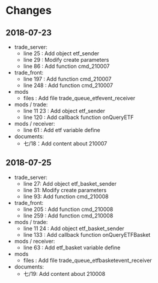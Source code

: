 # Changes
## 2018-07-23
* trade_server:
    * line 25 : Add object etf_sender
    * line 29 : Modify create parameters 
    * line 86 : Add function cmd_210007 
* trade_front:
    * line 197 : Add function cmd_210007
    * line 248 : Add function cmd_210007
* mods 
    * files : Add file trade_queue_etfevent_receiver
* mods / trade:
    * line 11 23 : Add object etf_sender
    * line 120 : Add callback function onQueryETF
* mods / receiver:
    * line 61 : Add etf variable define
* documents:
    * 七/18：Add content about 210007 
## 2018-07-25
* trade_server:
    * line 27: Add object etf_basket_sender
    * line 31: Modify create parameters
    * line 93: Add function cmd_210008
* trade_front:
    * line 205 : Add function cmd_210008
    * line 259 : Add function cmd_210008
* mods / trade:
    * line 11 24 : Add object etf_basket_sender
    * line 133 : Add callback function onQueryETFBasket
* mods / receiver:
    * line 63 : Add etf_basket variable define
* mods
    * files : Add file trade_queue_etfbasketevent_receiver
* documents:
    * 七/19: Add content about 210008
